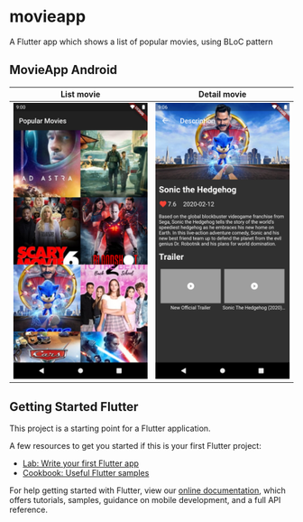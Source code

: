 # movieapp

A Flutter app which shows a list of popular movies, using BLoC pattern

## MovieApp Android

List movie             |  Detail movie
:-------------------------:|:-------------------------:
![](https://raw.githubusercontent.com/AlfredoHdez1709/movie_app/master/screens/home_android.png)  |  ![](https://raw.githubusercontent.com/AlfredoHdez1709/movie_app/master/screens/detail_android.png)


## Getting Started Flutter

This project is a starting point for a Flutter application.

A few resources to get you started if this is your first Flutter project:

- [Lab: Write your first Flutter app](https://flutter.dev/docs/get-started/codelab)
- [Cookbook: Useful Flutter samples](https://flutter.dev/docs/cookbook)

For help getting started with Flutter, view our
[online documentation](https://flutter.dev/docs), which offers tutorials,
samples, guidance on mobile development, and a full API reference.
